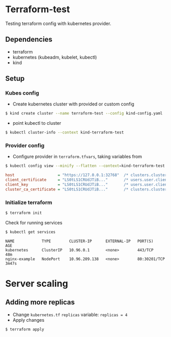 # Terraform-test

Testing terraform config with kubernetes provider.

## Dependencies
- terraform
- kubernetes (kubeadm, kubelet, kubectl)
- kind

## Setup
### Kubes config
- Create kubernetes cluster with provided or custom config
```bash
$ kind create cluster --name terraform-test --config kind-config.yaml
```
- point kubectl to cluster
```bash
$ kubectl cluster-info --context kind-terraform-test
```
### Provider config
- Configure provider in `terraform.tfvars`, taking variables from
```bash
$ kubectl config view --minify --flatten --context=kind-terraform-test
```
```ini
host                   = "https://127.0.0.1:32768"  /* clusters.cluster.server */
client_certificate     = "LS0tLS1CRUdJTiB..."       /* users.user.client-certificate */
client_key             = "LS0tLS1CRUdJTiB..."       /* users.user.client-key */
cluster_ca_certificate = "LS0tLS1CRUdJTiB..."       /* clusters.cluster. certificate-authority-data */
```
### Initialize terraform
```bash
$ terraform init
```
Check for running services
```bash
$ kubectl get services
```
```text
NAME            TYPE        CLUSTER-IP      EXTERNAL-IP   PORT(S)        AGE
kubernetes      ClusterIP   10.96.0.1       <none>        443/TCP        48m
nginx-example   NodePort    10.96.209.138   <none>        80:30201/TCP   3m47s
```
# Server scaling
## Adding more replicas
- Change `kubernetes.tf` `replicas` variable:
`replicas = 4`
- Apply changes
```bash
$ terraform apply
```
